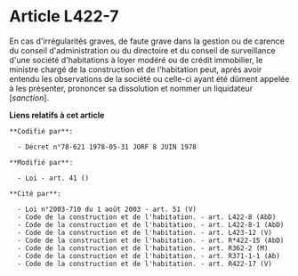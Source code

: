# Article L422-7

En cas d'irrégularités graves, de faute grave dans la gestion ou de carence du conseil d'administration ou du directoire et
du conseil de surveillance d'une société d'habitations à loyer modéré ou de crédit immobilier, le ministre chargé de la
construction et de l'habitation peut, aprés avoir entendu les observations de la société ou celle-ci ayant été dûment appelée
à les présenter, prononcer sa dissolution et nommer un liquidateur [*sanction*].

**Liens relatifs à cet article**

	**Codifié par**:

	  - Décret n°78-621 1978-05-31 JORF 8 JUIN 1978

	**Modifié par**:

	  - Loi - art. 41 ()

	**Cité par**:

	  - Loi n°2003-710 du 1 août 2003 - art. 51 (V)
	  - Code de la construction et de l'habitation. - art. L422-8 (AbD)
	  - Code de la construction et de l'habitation. - art. L422-8-1 (AbD)
	  - Code de la construction et de l'habitation. - art. L423-12 (V)
	  - Code de la construction et de l'habitation. - art. R*422-15 (AbD)
	  - Code de la construction et de l'habitation. - art. R362-2 (M)
	  - Code de la construction et de l'habitation. - art. R371-1-1 (Ab)
	  - Code de la construction et de l'habitation. - art. R422-17 (V)
